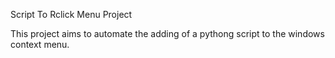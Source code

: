 Script To Rclick Menu Project

This project aims to automate the adding of a pythong script to the windows context menu.